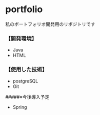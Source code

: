 # portfolio
私のポートフォリオ開発用のリポジトリです

### 【開発環境】  
* Java
* HTML

### 【使用した技術】  
* postgreSQL
* Git


#####※今後導入予定
* Spring

